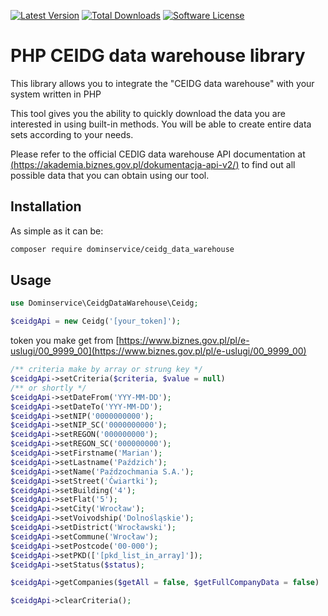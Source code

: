 [![Latest Version](https://img.shields.io/github/release/dominservice/ceidg_data_warehouse.svg?style=flat-square)](https://github.com/dominservice/ceidg_data_warehouse/releases)
[![Total Downloads](https://img.shields.io/packagist/dt/dominservice/ceidg_data_warehouse.svg?style=flat-square)](https://packagist.org/packages/dominservice/ceidg_data_warehouse)
[![Software License](https://img.shields.io/badge/license-MIT-brightgreen.svg?style=flat-square)](LICENSE)

# PHP CEIDG data warehouse library

This library allows you to integrate the "CEIDG data warehouse" with your system written in PHP

This tool gives you the ability to quickly download the data you are interested in using built-in methods. You will be able to create entire data sets according to your needs.

Please refer to the official CEDIG data warehouse API documentation at [(https://akademia.biznes.gov.pl/dokumentacja-api-v2/)](https://akademia.biznes.gov.pl/dokumentacja-api-v2/)  to find out all possible data that you can obtain using our tool.


## Installation

As simple as it can be:
```bash
composer require dominservice/ceidg_data_warehouse
```

## Usage

```php
use Dominservice\CeidgDataWarehouse\Ceidg;

$ceidgApi = new Ceidg('[your_token]');
```
token you make get from [https://www.biznes.gov.pl/pl/e-uslugi/00_9999_00](https://www.biznes.gov.pl/pl/e-uslugi/00_9999_00)

```php
/** criteria make by array or strung key */
$ceidgApi->setCriteria($criteria, $value = null)
/** or shortly */
$ceidgApi->setDateFrom('YYY-MM-DD');
$ceidgApi->setDateTo('YYY-MM-DD');
$ceidgApi->setNIP('0000000000');
$ceidgApi->setNIP_SC('0000000000');
$ceidgApi->setREGON('000000000');
$ceidgApi->setREGON_SC('000000000');
$ceidgApi->setFirstname('Marian');
$ceidgApi->setLastname('Paździch');
$ceidgApi->setName('Paźdzochmania S.A.');
$ceidgApi->setStreet('Ćwiartki');
$ceidgApi->setBuilding('4');
$ceidgApi->setFlat('5');
$ceidgApi->setCity('Wrocław');
$ceidgApi->setVoivodship('Dolnośląskie');
$ceidgApi->setDistrict('Wrocławski');
$ceidgApi->setCommune('Wrocław');
$ceidgApi->setPostcode('00-000');
$ceidgApi->setPKD(['[pkd_list_in_array]']);
$ceidgApi->setStatus($status);

$ceidgApi->getCompanies($getAll = false, $getFullCompanyData = false)

$ceidgApi->clearCriteria();

```